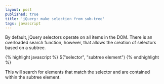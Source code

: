 ```yaml
---
layout: post
published: true
title: 'jQuery: make selection from sub-tree'
tags: javascript
---
```


By default, jQuery selectors operate on all items in the DOM. There is an overloaded search function, however, that allows the creation of selectors based on a subtree.

{% highlight javascript %}
$("selector", "subtree element")
{% endhighlight %}

This will search for elements that match the selector and are contained within the subtree element.
